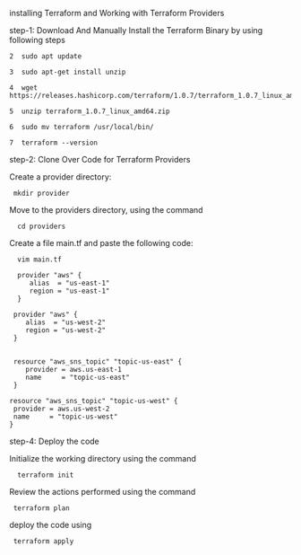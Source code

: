 installing Terraform and Working with Terraform Providers

step-1: Download And Manually Install the Terraform Binary by using following steps
    
    2  sudo apt update
    
    3  sudo apt-get install unzip
    
    4  wget https://releases.hashicorp.com/terraform/1.0.7/terraform_1.0.7_linux_amd64.zip
    
    5  unzip terraform_1.0.7_linux_amd64.zip
    
    6  sudo mv terraform /usr/local/bin/
    
    7  terraform --version
    
step-2: Clone Over Code for Terraform Providers

Create a provider directory:

     mkdir provider

Move to the providers directory, using the command
   
      cd providers

Create a file main.tf and paste the following code:

      vim main.tf
      
      provider "aws" {
         alias  = "us-east-1"
         region = "us-east-1"
      }

     provider "aws" {
        alias  = "us-west-2"
        region = "us-west-2"
     }


     resource "aws_sns_topic" "topic-us-east" {
        provider = aws.us-east-1
        name     = "topic-us-east"
     }

    resource "aws_sns_topic" "topic-us-west" {
     provider = aws.us-west-2
     name     = "topic-us-west"
    }
    

step-4: Deploy the code

Initialize the working directory using the command
   
      terraform init


Review the actions performed using the command 
    
     terraform plan
     
deploy the code using
  
     terraform apply



